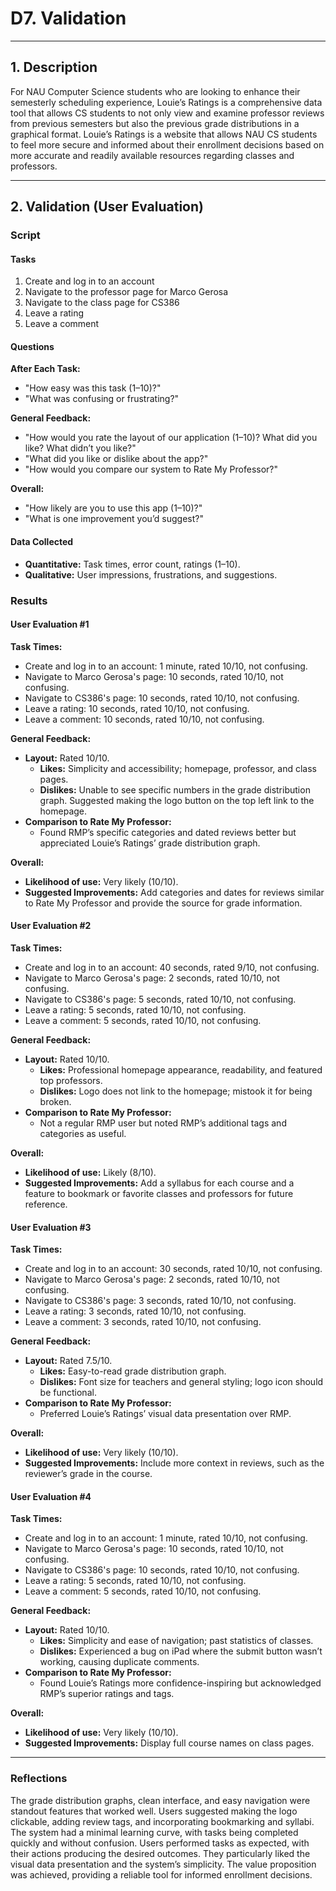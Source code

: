 # **D7. Validation**

---

## **1. Description**

For NAU Computer Science students who are looking to enhance their semesterly scheduling experience, Louie’s Ratings is a comprehensive data tool that allows CS students to not only view and examine professor reviews from previous semesters but also the previous grade distributions in a graphical format. Louie’s Ratings is a website that allows NAU CS students to feel more secure and informed about their enrollment decisions based on more accurate and readily available resources regarding classes and professors.

---

## **2. Validation (User Evaluation)**

### **Script**

#### **Tasks**
1. Create and log in to an account  
2. Navigate to the professor page for Marco Gerosa  
3. Navigate to the class page for CS386  
4. Leave a rating  
5. Leave a comment  

#### **Questions**

**After Each Task:**  
- "How easy was this task (1–10)?"  
- "What was confusing or frustrating?"  

**General Feedback:**  
- "How would you rate the layout of our application (1–10)? What did you like? What didn’t you like?"  
- "What did you like or dislike about the app?"  
- "How would you compare our system to Rate My Professor?"  

**Overall:**  
- "How likely are you to use this app (1–10)?"  
- "What is one improvement you’d suggest?"  

#### **Data Collected**
- **Quantitative:** Task times, error count, ratings (1–10).  
- **Qualitative:** User impressions, frustrations, and suggestions.


### **Results**

#### **User Evaluation #1**

**Task Times:**  
- Create and log in to an account: 1 minute, rated 10/10, not confusing.  
- Navigate to Marco Gerosa's page: 10 seconds, rated 10/10, not confusing.  
- Navigate to CS386's page: 10 seconds, rated 10/10, not confusing.  
- Leave a rating: 10 seconds, rated 10/10, not confusing.  
- Leave a comment: 10 seconds, rated 10/10, not confusing.  

**General Feedback:**  
- **Layout:** Rated 10/10.  
  - **Likes:** Simplicity and accessibility; homepage, professor, and class pages.  
  - **Dislikes:** Unable to see specific numbers in the grade distribution graph. Suggested making the logo button on the top left link to the homepage.  
- **Comparison to Rate My Professor:**  
  - Found RMP’s specific categories and dated reviews better but appreciated Louie’s Ratings’ grade distribution graph.  

**Overall:**  
- **Likelihood of use:** Very likely (10/10).  
- **Suggested Improvements:** Add categories and dates for reviews similar to Rate My Professor and provide the source for grade information.  


#### **User Evaluation #2**

**Task Times:**  
- Create and log in to an account: 40 seconds, rated 9/10, not confusing.  
- Navigate to Marco Gerosa's page: 2 seconds, rated 10/10, not confusing.  
- Navigate to CS386's page: 5 seconds, rated 10/10, not confusing.  
- Leave a rating: 5 seconds, rated 10/10, not confusing.  
- Leave a comment: 5 seconds, rated 10/10, not confusing.  

**General Feedback:**  
- **Layout:** Rated 10/10.  
  - **Likes:** Professional homepage appearance, readability, and featured top professors.  
  - **Dislikes:** Logo does not link to the homepage; mistook it for being broken.  
- **Comparison to Rate My Professor:**  
  - Not a regular RMP user but noted RMP’s additional tags and categories as useful.  

**Overall:**  
- **Likelihood of use:** Likely (8/10).  
- **Suggested Improvements:** Add a syllabus for each course and a feature to bookmark or favorite classes and professors for future reference.  


#### **User Evaluation #3**

**Task Times:**  
- Create and log in to an account: 30 seconds, rated 10/10, not confusing.  
- Navigate to Marco Gerosa's page: 2 seconds, rated 10/10, not confusing.  
- Navigate to CS386's page: 3 seconds, rated 10/10, not confusing.  
- Leave a rating: 3 seconds, rated 10/10, not confusing.  
- Leave a comment: 3 seconds, rated 10/10, not confusing.  

**General Feedback:**  
- **Layout:** Rated 7.5/10.  
  - **Likes:** Easy-to-read grade distribution graph.  
  - **Dislikes:** Font size for teachers and general styling; logo icon should be functional.  
- **Comparison to Rate My Professor:**  
  - Preferred Louie’s Ratings’ visual data presentation over RMP.  

**Overall:**  
- **Likelihood of use:** Very likely (10/10).  
- **Suggested Improvements:** Include more context in reviews, such as the reviewer’s grade in the course.  


#### **User Evaluation #4**

**Task Times:**  
- Create and log in to an account: 1 minute, rated 10/10, not confusing.  
- Navigate to Marco Gerosa's page: 10 seconds, rated 10/10, not confusing.  
- Navigate to CS386's page: 10 seconds, rated 10/10, not confusing.  
- Leave a rating: 5 seconds, rated 10/10, not confusing.  
- Leave a comment: 5 seconds, rated 10/10, not confusing.  

**General Feedback:**  
- **Layout:** Rated 10/10.  
  - **Likes:** Simplicity and ease of navigation; past statistics of classes.  
  - **Dislikes:** Experienced a bug on iPad where the submit button wasn’t working, causing duplicate comments.  
- **Comparison to Rate My Professor:**  
  - Found Louie’s Ratings more confidence-inspiring but acknowledged RMP’s superior ratings and tags.  

**Overall:**  
- **Likelihood of use:** Very likely (10/10).  
- **Suggested Improvements:** Display full course names on class pages.  

---

### **Reflections**

The grade distribution graphs, clean interface, and easy navigation were standout features that worked well. Users suggested making the logo clickable, adding review tags, and incorporating bookmarking and syllabi. The system had a minimal learning curve, with tasks being completed quickly and without confusion. Users performed tasks as expected, with their actions producing the desired outcomes. They particularly liked the visual data presentation and the system’s simplicity. The value proposition was achieved, providing a reliable tool for informed enrollment decisions.